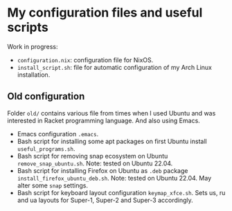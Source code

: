 # My configuration files and useful scripts

Work in progress:

- `configuration.nix`: configuration file for NixOS.
- `install_script.sh`: file for automatic configuration of my Arch Linux installation.

## Old configuration

Folder `old/` contains various file from times when I used Ubuntu and was interested in Racket programming language. And also using Emacs.

- Emacs configuration `.emacs`.
- Bash script for installing some apt packages on first Ubuntu install `useful_programs.sh`.
- Bash script for removing snap ecosystem on Ubuntu `remove_snap_ubuntu.sh`.
  Note: tested on Ubuntu 22.04.
- Bash script for installing Firefox on Ubuntu as `.deb` package `install_firefox_ubuntu_deb.sh`.
  Note: tested on Ubuntu 22.04. May alter some `snap` settings.
- Bash script for keyboard layout configuration `keymap_xfce.sh`. Sets us, ru and ua layouts for Super-1, Super-2 and Super-3 accordingly.
